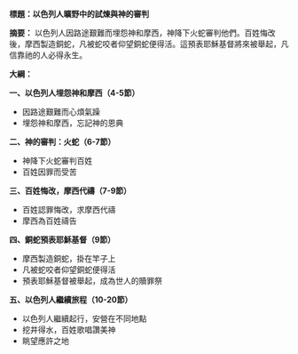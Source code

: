 **標題：以色列人曠野中的試煉與神的審判**

**摘要：**
以色列人因路途艱難而埋怨神和摩西，神降下火蛇審判他們。百姓悔改後，摩西製造銅蛇，凡被蛇咬者仰望銅蛇便得活。這預表耶穌基督將來被舉起，凡信靠祂的人必得永生。

**大綱：**

**一、以色列人埋怨神和摩西（4-5節）**
* 因路途艱難而心煩氣躁
* 埋怨神和摩西，忘記神的恩典

**二、神的審判：火蛇（6-7節）**
* 神降下火蛇審判百姓
* 百姓因罪而受苦

**三、百姓悔改，摩西代禱（7-9節）**
* 百姓認罪悔改，求摩西代禱
* 摩西為百姓禱告

**四、銅蛇預表耶穌基督（9節）**
* 摩西製造銅蛇，掛在竿子上
* 凡被蛇咬者仰望銅蛇便得活
* 預表耶穌基督被舉起，成為世人的贖罪祭

**五、以色列人繼續旅程（10-20節）**
* 以色列人繼續起行，安營在不同地點
* 挖井得水，百姓歌唱讚美神
* 眺望應許之地